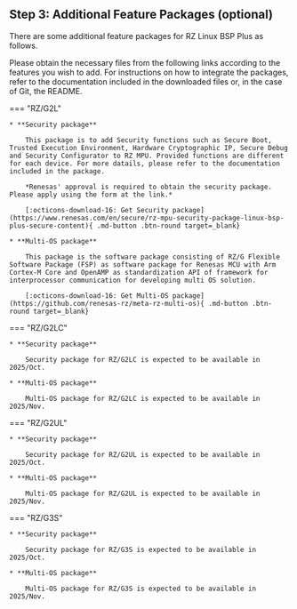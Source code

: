## Step 3: Additional Feature Packages (optional)

There are some additional feature packages for RZ Linux BSP Plus as follows.

Please obtain the necessary files from the following links according to the features you wish to add. For instructions on how to integrate the packages, refer to the documentation included in the downloaded files or, in the case of Git, the README.

=== "RZ/G2L"

    * **Security package**

        This package is to add Security functions such as Secure Boot, Trusted Execution Environment, Hardware Cryptographic IP, Secure Debug and Security Configurator to RZ MPU. Provided functions are different for each device. For more datails, please refer to the documentation included in the package.

        *Renesas' approval is required to obtain the security package. Please apply using the form at the link.*

        [:octicons-download-16: Get Security package](https://www.renesas.com/en/secure/rz-mpu-security-package-linux-bsp-plus-secure-content){ .md-button .btn-round target=_blank}

    * **Multi-OS package**

        This package is the software package consisting of RZ/G Flexible Software Package (FSP) as software package for Renesas MCU with Arm Cortex-M Core and OpenAMP as standardization API of framework for interprocessor communication for developing multi OS solution.

        [:octicons-download-16: Get Multi-OS package](https://github.com/renesas-rz/meta-rz-multi-os){ .md-button .btn-round target=_blank}

=== "RZ/G2LC"

    * **Security package**

        Security package for RZ/G2LC is expected to be available in 2025/Oct.

    * **Multi-OS package**

        Multi-OS package for RZ/G2LC is expected to be available in 2025/Nov.

=== "RZ/G2UL"

    * **Security package**

        Security package for RZ/G2UL is expected to be available in 2025/Oct.

    * **Multi-OS package**

        Multi-OS package for RZ/G2UL is expected to be available in 2025/Nov.

=== "RZ/G3S"

    * **Security package**

        Security package for RZ/G3S is expected to be available in 2025/Oct.

    * **Multi-OS package**

        Multi-OS package for RZ/G3S is expected to be available in 2025/Nov.
